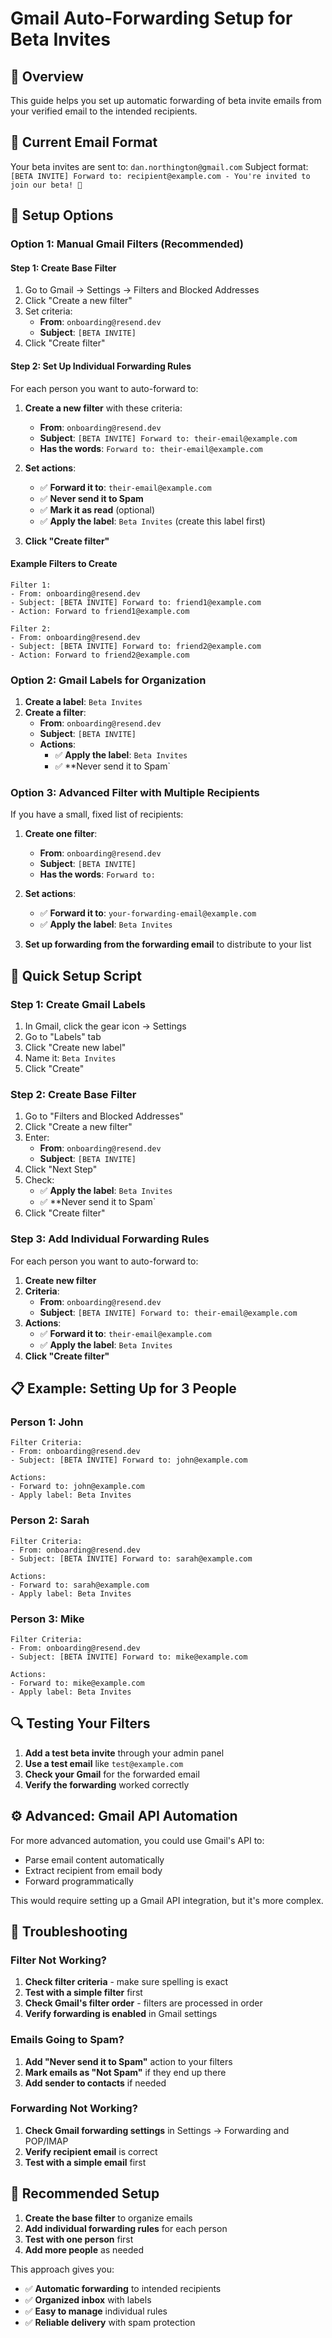 # Gmail Auto-Forwarding Setup for Beta Invites

## 🎯 **Overview**
This guide helps you set up automatic forwarding of beta invite emails from your verified email to the intended recipients.

## 📧 **Current Email Format**
Your beta invites are sent to: `dan.northington@gmail.com`
Subject format: `[BETA INVITE] Forward to: recipient@example.com - You're invited to join our beta! 🚀`

## 🔧 **Setup Options**

### **Option 1: Manual Gmail Filters (Recommended)**

#### **Step 1: Create Base Filter**
1. Go to Gmail → Settings → Filters and Blocked Addresses
2. Click "Create a new filter"
3. Set criteria:
   - **From**: `onboarding@resend.dev`
   - **Subject**: `[BETA INVITE]`
4. Click "Create filter"

#### **Step 2: Set Up Individual Forwarding Rules**
For each person you want to auto-forward to:

1. **Create a new filter** with these criteria:
   - **From**: `onboarding@resend.dev`
   - **Subject**: `[BETA INVITE] Forward to: their-email@example.com`
   - **Has the words**: `Forward to: their-email@example.com`

2. **Set actions**:
   - ✅ **Forward it to**: `their-email@example.com`
   - ✅ **Never send it to Spam**
   - ✅ **Mark it as read** (optional)
   - ✅ **Apply the label**: `Beta Invites` (create this label first)

3. **Click "Create filter"**

#### **Example Filters to Create**

```
Filter 1:
- From: onboarding@resend.dev
- Subject: [BETA INVITE] Forward to: friend1@example.com
- Action: Forward to friend1@example.com

Filter 2:
- From: onboarding@resend.dev
- Subject: [BETA INVITE] Forward to: friend2@example.com
- Action: Forward to friend2@example.com
```

### **Option 2: Gmail Labels for Organization**

1. **Create a label**: `Beta Invites`
2. **Create a filter**:
   - **From**: `onboarding@resend.dev`
   - **Subject**: `[BETA INVITE]`
   - **Actions**:
     - ✅ **Apply the label**: `Beta Invites`
     - ✅ **Never send it to Spam`

### **Option 3: Advanced Filter with Multiple Recipients**

If you have a small, fixed list of recipients:

1. **Create one filter**:
   - **From**: `onboarding@resend.dev`
   - **Subject**: `[BETA INVITE]`
   - **Has the words**: `Forward to:`

2. **Set actions**:
   - ✅ **Forward it to**: `your-forwarding-email@example.com`
   - ✅ **Apply the label**: `Beta Invites`

3. **Set up forwarding from the forwarding email** to distribute to your list

## 🚀 **Quick Setup Script**

### **Step 1: Create Gmail Labels**
1. In Gmail, click the gear icon → Settings
2. Go to "Labels" tab
3. Click "Create new label"
4. Name it: `Beta Invites`
5. Click "Create"

### **Step 2: Create Base Filter**
1. Go to "Filters and Blocked Addresses"
2. Click "Create a new filter"
3. Enter:
   - **From**: `onboarding@resend.dev`
   - **Subject**: `[BETA INVITE]`
4. Click "Next Step"
5. Check:
   - ✅ **Apply the label**: `Beta Invites`
   - ✅ **Never send it to Spam`
6. Click "Create filter"

### **Step 3: Add Individual Forwarding Rules**

For each person you want to auto-forward to:

1. **Create new filter**
2. **Criteria**:
   - **From**: `onboarding@resend.dev`
   - **Subject**: `[BETA INVITE] Forward to: their-email@example.com`
3. **Actions**:
   - ✅ **Forward it to**: `their-email@example.com`
   - ✅ **Apply the label**: `Beta Invites`
4. **Click "Create filter"**

## 📋 **Example: Setting Up for 3 People**

### **Person 1: John**
```
Filter Criteria:
- From: onboarding@resend.dev
- Subject: [BETA INVITE] Forward to: john@example.com

Actions:
- Forward to: john@example.com
- Apply label: Beta Invites
```

### **Person 2: Sarah**
```
Filter Criteria:
- From: onboarding@resend.dev
- Subject: [BETA INVITE] Forward to: sarah@example.com

Actions:
- Forward to: sarah@example.com
- Apply label: Beta Invites
```

### **Person 3: Mike**
```
Filter Criteria:
- From: onboarding@resend.dev
- Subject: [BETA INVITE] Forward to: mike@example.com

Actions:
- Forward to: mike@example.com
- Apply label: Beta Invites
```

## 🔍 **Testing Your Filters**

1. **Add a test beta invite** through your admin panel
2. **Use a test email** like `test@example.com`
3. **Check your Gmail** for the forwarded email
4. **Verify the forwarding** worked correctly

## ⚙️ **Advanced: Gmail API Automation**

For more advanced automation, you could use Gmail's API to:
- Parse email content automatically
- Extract recipient from email body
- Forward programmatically

This would require setting up a Gmail API integration, but it's more complex.

## 📝 **Troubleshooting**

### **Filter Not Working?**
1. **Check filter criteria** - make sure spelling is exact
2. **Test with a simple filter** first
3. **Check Gmail's filter order** - filters are processed in order
4. **Verify forwarding is enabled** in Gmail settings

### **Emails Going to Spam?**
1. **Add "Never send it to Spam"** action to your filters
2. **Mark emails as "Not Spam"** if they end up there
3. **Add sender to contacts** if needed

### **Forwarding Not Working?**
1. **Check Gmail forwarding settings** in Settings → Forwarding and POP/IMAP
2. **Verify recipient email** is correct
3. **Test with a simple email** first

## 🎯 **Recommended Setup**

1. **Create the base filter** to organize emails
2. **Add individual forwarding rules** for each person
3. **Test with one person** first
4. **Add more people** as needed

This approach gives you:
- ✅ **Automatic forwarding** to intended recipients
- ✅ **Organized inbox** with labels
- ✅ **Easy to manage** individual rules
- ✅ **Reliable delivery** with spam protection 